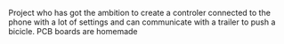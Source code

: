 Project who has got the ambition to create a controler connected to the phone with a lot of settings and can communicate with a trailer to push a bicicle. PCB boards are homemade

